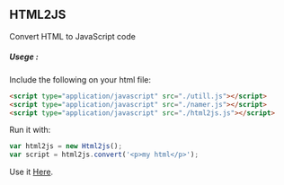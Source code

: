 ## HTML2JS
Convert HTML to JavaScript code

##### Usege : 
Include the following on your html file:
```html
<script type="application/javascript" src="./utill.js"></script>
<script type="application/javascript" src="./namer.js"></script>
<script type="application/javascript" src="./html2js.js"></script>
```

Run it with:
```javascript
var html2js = new Html2js();
var script = html2js.convert('<p>my html</p>');
```


Use it [Here](http://arnoneilat.github.io/HTML2JS/).
